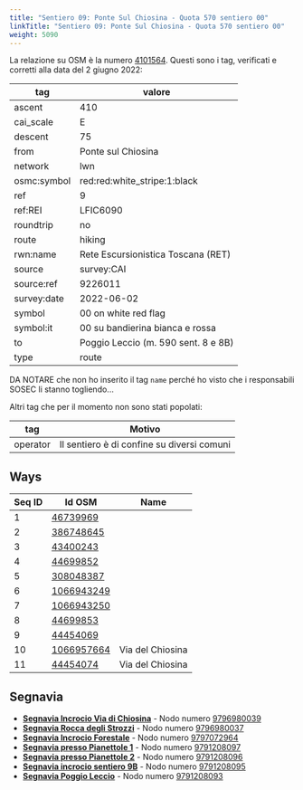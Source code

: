```yaml
---
title: "Sentiero 09: Ponte Sul Chiosina - Quota 570 sentiero 00"
linkTitle: "Sentiero 09: Ponte Sul Chiosina - Quota 570 sentiero 00"
weight: 5090
---
```


La relazione su OSM è la numero [4101564]. Questi sono i tag, verificati e corretti alla data del 2 giugno 2022:

| tag         | valore                                    |
|-------------|-------------------------------------------|
| ascent      | 410                                       |
| cai_scale   | E                                         |
| descent     | 75                                        |
| from        | Ponte sul Chiosina                        |
| network     | lwn                                       |
| osmc:symbol | red:red:white_stripe:1:black              |
| ref         | 9                                         |
| ref:REI     | LFIC6090                                  |
| roundtrip   | no                                        |
| route       | hiking                                    |
| rwn:name    | Rete Escursionistica Toscana (RET)        |
| source      | survey:CAI                                |
| source:ref  | 9226011                                   |
| survey:date | 2022-06-02                                |
| symbol      | 00 on white red flag                      |
| symbol:it   | 00 su bandierina bianca e rossa           |
| to          | Poggio Leccio (m. 590 sent. 8 e 8B)       |
| type        | route                                     |

DA NOTARE che non ho inserito il tag `name` perché ho visto che i responsabili SOSEC li stanno togliendo...

Altri tag che per il momento non sono stati popolati:

| tag         | Motivo                                     |
|-------------|--------------------------------------------|
| operator    | Il sentiero è di confine su diversi comuni |

## Ways

| Seq ID | Id OSM       | Name              |
|--------|--------------|-------------------|
|  1     | [46739969]   |                   |
|  2     | [386748645]  |                   |
|  3     | [43400243]   |                   |
|  4     | [44699852]   |                   |
|  5     | [308048387]  |                   |
|  6     | [1066943249] |                   |
|  7     | [1066943250] |                   |
|  8     | [44699853]   |                   |
|  9     | [44454069]   |                   |
| 10     | [1066957664] | Via del Chiosina  |
| 11     | [44454074]   | Via del Chiosina  |

## Segnavia

- **[Segnavia Incrocio Via di Chiosina]** - Nodo numero [9796980039]
- **[Segnavia Rocca degli Strozzi]** - Nodo numero [9796980037]
- **[Segnavia Incrocio Forestale]** - Nodo numero [9797072964]
- **[Segnavia presso Pianettole 1]** - Nodo numero [9791208097]
- **[Segnavia presso Pianettole 2]** - Nodo numero [9791208096]
- **[Segnavia incrocio sentiero 9B]** - Nodo numero [9791208095]
- **[Segnavia Poggio Leccio]** - Nodo numero [9791208093]

[4101564]:https://www.openstreetmap.org/relation/4101564

[46739969]:https://www.openstrettmap.org/way/46739969
[386748645]:https://www.openstrettmap.org/way/386748645
[43400243]:https://www.openstrettmap.org/way/43400243
[44699852]:https://www.openstrettmap.org/way/44699852
[308048387]:https://www.openstrettmap.org/way/308048387
[1066943249]:https://www.openstrettmap.org/way/1066943249
[1066943250]:https://www.openstrettmap.org/way/1066943250
[44699853]:https://www.openstrettmap.org/way/44699853
[44454069]:https://www.openstrettmap.org/way/44454069
[1066957664]:https://www.openstrettmap.org/way/1066957664
[44454074]:https://www.openstrettmap.org/way/44454074

[Segnavia Incrocio via di Chiosina]:https://commons.wikimedia.org/wiki/File:Segnavia_sentiero_9_-_Monte_Morello_-_Via_di_Chiosina.jpg
[Segnavia Rocca degli Strozzi]:https://commons.wikimedia.org/wiki/File:Segnavia_sentiero_9_-_Monte_Morello_-_Rocca_degli_Strozzi.jpg
[Segnavia Incrocio Forestale]:https://commons.wikimedia.org/wiki/File:Segnavia_sentiero_9_-_Monte_Morello_-_Incrocio_forestale.jpg
[Segnavia presso Pianettole 1]:https://commons.wikimedia.org/wiki/File:Segnavia_Sentiero_9_-_Monte_Morello_-_Presso_localit%C3%A0_Pianettole.jpg
[Segnavia presso Pianettole 2]:https://commons.wikimedia.org/wiki/File:Segnavia_sentiero_9_-_Monte_Morello.jpg
[Segnavia incrocio sentiero 9B]:https://commons.wikimedia.org/wiki/File:Segnavia_sentiero_9_-_Monte_Morello_-_Incrocio_sent._9b.jpg
[Segnavia Poggio Leccio]:https://commons.wikimedia.org/wiki/File:Segnavia_sentiero_9_-_Monte_Morello_-_All%27inizio_del_sentiero_8b.jpg

[9796980039]:https://www.openstreetmap.org/node/9796980039
[9796980037]:https://www.openstreetmap.org/node/9796980037
[9797072964]:https://www.openstreetmap.org/node/9797072964
[9791208097]:https://www.openstreetmap.org/node/9791208097
[9791208096]:https://www.openstreetmap.org/node/9791208096
[9791208095]:https://www.openstreetmap.org/node/9791208095
[9791208093]:https://www.openstreetmap.org/node/9791208093

